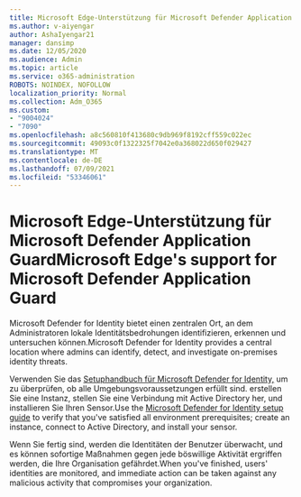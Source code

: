 ```yaml
---
title: Microsoft Edge-Unterstützung für Microsoft Defender Application Guard
ms.author: v-aiyengar
author: AshaIyengar21
manager: dansimp
ms.date: 12/05/2020
ms.audience: Admin
ms.topic: article
ms.service: o365-administration
ROBOTS: NOINDEX, NOFOLLOW
localization_priority: Normal
ms.collection: Adm_O365
ms.custom:
- "9004024"
- "7090"
ms.openlocfilehash: a8c560810f413680c9db969f8192cff559c022ec
ms.sourcegitcommit: 49093c0f1322325f7042e0a368022d650f029427
ms.translationtype: MT
ms.contentlocale: de-DE
ms.lasthandoff: 07/09/2021
ms.locfileid: "53346061"
---
```

# <a name="microsoft-edges-support-for-microsoft-defender-application-guard"></a><span data-ttu-id="97974-102">Microsoft Edge-Unterstützung für Microsoft Defender Application Guard</span><span class="sxs-lookup"><span data-stu-id="97974-102">Microsoft Edge's support for Microsoft Defender Application Guard</span></span>

<span data-ttu-id="97974-103">Microsoft Defender for Identity bietet einen zentralen Ort, an dem Administratoren lokale Identitätsbedrohungen identifizieren, erkennen und untersuchen können.</span><span class="sxs-lookup"><span data-stu-id="97974-103">Microsoft Defender for Identity provides a central location where admins can identify, detect, and investigate on-premises identity threats.</span></span> 

<span data-ttu-id="97974-104">Verwenden Sie das [Setuphandbuch für Microsoft Defender for Identity,](https://admin.microsoft.com/AdminPortal/Home?#/modernonboarding/microsoftdefenderforidentitysetupguide) um zu überprüfen, ob alle Umgebungsvoraussetzungen erfüllt sind. erstellen Sie eine Instanz, stellen Sie eine Verbindung mit Active Directory her, und installieren Sie Ihren Sensor.</span><span class="sxs-lookup"><span data-stu-id="97974-104">Use the [‎Microsoft Defender for Identity‎ setup guide](https://admin.microsoft.com/AdminPortal/Home?#/modernonboarding/microsoftdefenderforidentitysetupguide) to verify that you've satisfied all environment prerequisites; create an instance, connect to Active Directory, and install your sensor.</span></span> 

<span data-ttu-id="97974-105">Wenn Sie fertig sind, werden die Identitäten der Benutzer überwacht, und es können sofortige Maßnahmen gegen jede böswillige Aktivität ergriffen werden, die Ihre Organisation gefährdet.</span><span class="sxs-lookup"><span data-stu-id="97974-105">When you've finished, users' identities are monitored, and immediate action can be taken against any malicious activity that compromises your organization.</span></span>
